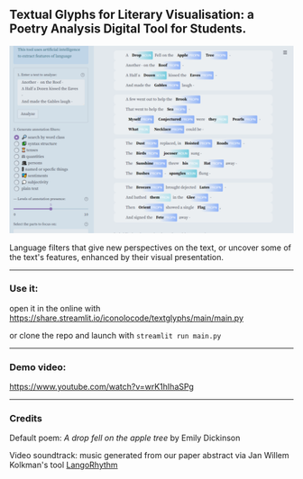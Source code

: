 ##  Textual Glyphs for Literary Visualisation: a Poetry Analysis Digital Tool for Students.

![](screenshot.png)

Language filters that give new perspectives on the text, or uncover some of the text's features, enhanced by their visual presentation.

---
### Use it:

open it in the online with https://share.streamlit.io/iconolocode/textglyphs/main/main.py

or clone the repo and launch with `streamlit run main.py`

---
### Demo video:
https://www.youtube.com/watch?v=wrK1hIhaSPg

---
### Credits
Default poem: *A drop fell on the apple tree* by Emily Dickinson

Video soundtrack: music generated from our paper abstract via Jan Willem Kolkman's tool [LangoRhythm](https://kickthejetengine.com/langorhythm/)
